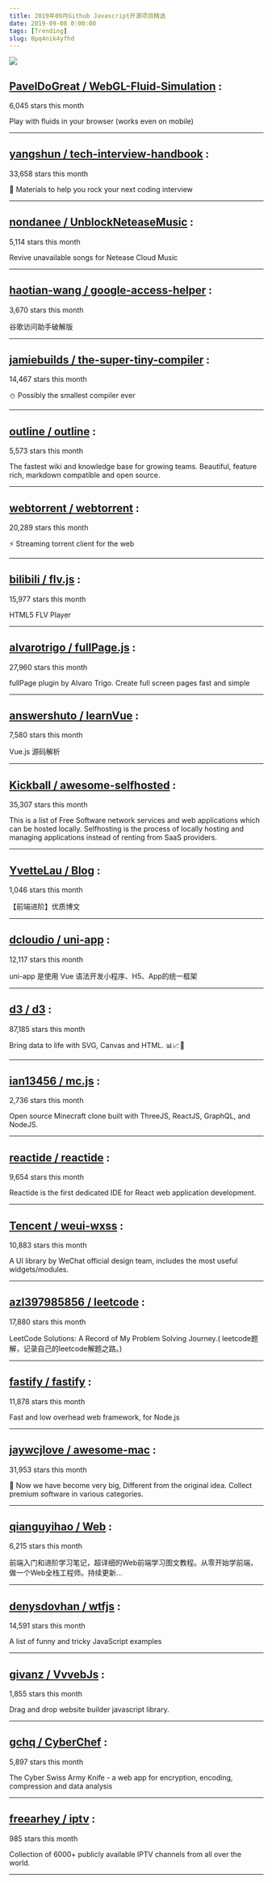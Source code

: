 ```yaml
---
title: 2019年09月Github Javascript开源项目精选 
date: 2019-09-08 0:00:00
tags: [Trending]
slug: 0pq4nik4yfhd
---
```

![](https://static.alili.tech/images/github_44.png)
##   [PavelDoGreat / WebGL-Fluid-Simulation](https://github.comundefined) : 
 
6,045 stars this month

Play with fluids in your browser (works even on mobile) 

---
##   [yangshun / tech-interview-handbook](https://github.comundefined) : 
 
33,658 stars this month

💯 Materials to help you rock your next coding interview 

---
##   [nondanee / UnblockNeteaseMusic](https://github.comundefined) : 
 
5,114 stars this month

Revive unavailable songs for Netease Cloud Music 

---
##   [haotian-wang / google-access-helper](https://github.comundefined) : 
 
3,670 stars this month

谷歌访问助手破解版 

---
##   [jamiebuilds / the-super-tiny-compiler](https://github.comundefined) : 
 
14,467 stars this month

⛄️ Possibly the smallest compiler ever 

---
##   [outline / outline](https://github.comundefined) : 
 
5,573 stars this month

The fastest wiki and knowledge base for growing teams. Beautiful, feature rich, markdown compatible and open source. 

---
##   [webtorrent / webtorrent](https://github.comundefined) : 
 
20,289 stars this month

⚡️ Streaming torrent client for the web 

---
##   [bilibili / flv.js](https://github.comundefined) : 
 
15,977 stars this month

HTML5 FLV Player 

---
##   [alvarotrigo / fullPage.js](https://github.comundefined) : 
 
27,960 stars this month

fullPage plugin by Alvaro Trigo. Create full screen pages fast and simple 

---
##   [answershuto / learnVue](https://github.comundefined) : 
 
7,580 stars this month

Vue.js 源码解析 

---
##   [Kickball / awesome-selfhosted](https://github.comundefined) : 
 
35,307 stars this month

This is a list of Free Software network services and web applications which can be hosted locally. Selfhosting is the process of locally hosting and managing applications instead of renting from SaaS providers. 

---
##   [YvetteLau / Blog](https://github.comundefined) : 
 
1,046 stars this month

【前端进阶】优质博文 

---
##   [dcloudio / uni-app](https://github.comundefined) : 
 
12,117 stars this month

uni-app 是使用 Vue 语法开发小程序、H5、App的统一框架 

---
##   [d3 / d3](https://github.comundefined) : 
 
87,185 stars this month

Bring data to life with SVG, Canvas and HTML. 📊📈🎉 

---
##   [ian13456 / mc.js](https://github.comundefined) : 
 
2,736 stars this month

Open source Minecraft clone built with ThreeJS, ReactJS, GraphQL, and NodeJS. 

---
##   [reactide / reactide](https://github.comundefined) : 
 
9,654 stars this month

Reactide is the first dedicated IDE for React web application development. 

---
##   [Tencent / weui-wxss](https://github.comundefined) : 
 
10,883 stars this month

A UI library by WeChat official design team, includes the most useful widgets/modules. 

---
##   [azl397985856 / leetcode](https://github.comundefined) : 
 
17,880 stars this month

LeetCode Solutions: A Record of My Problem Solving Journey.( leetcode题解，记录自己的leetcode解题之路。) 

---
##   [fastify / fastify](https://github.comundefined) : 
 
11,878 stars this month

Fast and low overhead web framework, for Node.js 

---
##   [jaywcjlove / awesome-mac](https://github.comundefined) : 
 
31,953 stars this month

 Now we have become very big, Different from the original idea. Collect premium software in various categories. 

---
##   [qianguyihao / Web](https://github.comundefined) : 
 
6,215 stars this month

前端入门和进阶学习笔记，超详细的Web前端学习图文教程。从零开始学前端，做一个Web全栈工程师。持续更新... 

---
##   [denysdovhan / wtfjs](https://github.comundefined) : 
 
14,591 stars this month

A list of funny and tricky JavaScript examples 

---
##   [givanz / VvvebJs](https://github.comundefined) : 
 
1,855 stars this month

Drag and drop website builder javascript library. 

---
##   [gchq / CyberChef](https://github.comundefined) : 
 
5,897 stars this month

The Cyber Swiss Army Knife - a web app for encryption, encoding, compression and data analysis 

---
##   [freearhey / iptv](https://github.comundefined) : 
 
985 stars this month

Collection of 6000+ publicly available IPTV channels from all over the world. 

---

